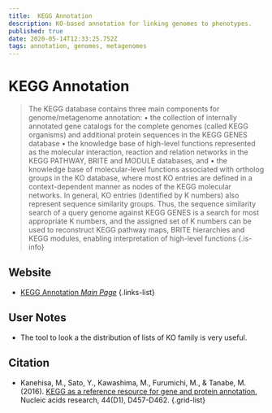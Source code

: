 ```yaml
---
title:  KEGG Annotation
description: KO-based annotation for linking genomes to phenotypes.
published: true
date: 2020-05-14T12:33:25.752Z
tags: annotation, genomes, metagenomes
---
```


# KEGG Annotation

> The KEGG database contains three main components for genome/metagenome annotation:
&NewLine;
	• the collection of internally annotated gene catalogs for the complete genomes (called KEGG organisms) and additional protein sequences in the KEGG GENES database
	• the knowledge base of high-level functions represented as the molecular interaction, reaction and relation networks in the KEGG PATHWAY, BRITE and MODULE databases, and
	• the knowledge base of molecular-level functions associated with ortholog groups in the KO database, where most KO entries are defined in a context-dependent manner as nodes of the KEGG molecular networks.
&NewLine;
In general, KO entries (identified by K numbers) also represent sequence similarity groups. Thus, the sequence similarity search of a query genome against KEGG GENES is a search for most appropriate K numbers, and the assigned set of K numbers can be used to reconstruct KEGG pathway maps, BRITE hierarchies and KEGG modules, enabling interpretation of high-level functions
{.is-info}

## Website

- [KEGG Annotation *Main Page*](https://www.genome.jp/kegg/annotation/)
{.links-list}

## User Notes
- The tool to look a the distribution of lists of KO family is very useful.

## Citation

- Kanehisa, M., Sato, Y., Kawashima, M., Furumichi, M., & Tanabe, M. (2016). [KEGG as a reference resource for gene and protein annotation.](https://academic.oup.com/nar/article/44/D1/D457/2502600) Nucleic acids research, 44(D1), D457-D462.
{.grid-list}